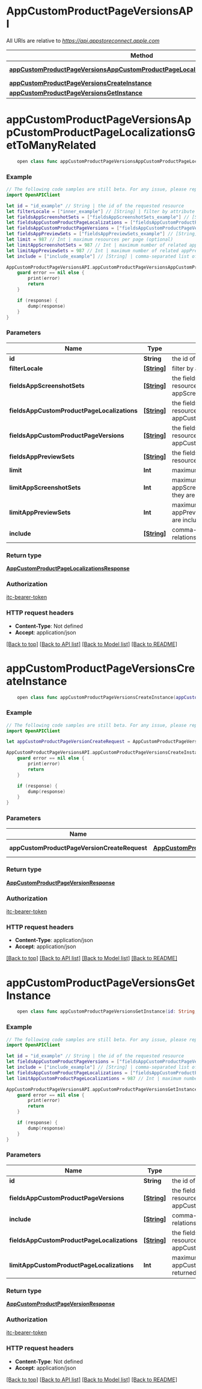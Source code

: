 # AppCustomProductPageVersionsAPI

All URIs are relative to *https://api.appstoreconnect.apple.com*

Method | HTTP request | Description
------------- | ------------- | -------------
[**appCustomProductPageVersionsAppCustomProductPageLocalizationsGetToManyRelated**](AppCustomProductPageVersionsAPI.md#appcustomproductpageversionsappcustomproductpagelocalizationsgettomanyrelated) | **GET** /v1/appCustomProductPageVersions/{id}/appCustomProductPageLocalizations | 
[**appCustomProductPageVersionsCreateInstance**](AppCustomProductPageVersionsAPI.md#appcustomproductpageversionscreateinstance) | **POST** /v1/appCustomProductPageVersions | 
[**appCustomProductPageVersionsGetInstance**](AppCustomProductPageVersionsAPI.md#appcustomproductpageversionsgetinstance) | **GET** /v1/appCustomProductPageVersions/{id} | 


# **appCustomProductPageVersionsAppCustomProductPageLocalizationsGetToManyRelated**
```swift
    open class func appCustomProductPageVersionsAppCustomProductPageLocalizationsGetToManyRelated(id: String, filterLocale: [String]? = nil, fieldsAppScreenshotSets: [FieldsAppScreenshotSets_appCustomProductPageVersionsAppCustomProductPageLocalizationsGetToManyRelated]? = nil, fieldsAppCustomProductPageLocalizations: [FieldsAppCustomProductPageLocalizations_appCustomProductPageVersionsAppCustomProductPageLocalizationsGetToManyRelated]? = nil, fieldsAppCustomProductPageVersions: [FieldsAppCustomProductPageVersions_appCustomProductPageVersionsAppCustomProductPageLocalizationsGetToManyRelated]? = nil, fieldsAppPreviewSets: [FieldsAppPreviewSets_appCustomProductPageVersionsAppCustomProductPageLocalizationsGetToManyRelated]? = nil, limit: Int? = nil, limitAppScreenshotSets: Int? = nil, limitAppPreviewSets: Int? = nil, include: [Include_appCustomProductPageVersionsAppCustomProductPageLocalizationsGetToManyRelated]? = nil, completion: @escaping (_ data: AppCustomProductPageLocalizationsResponse?, _ error: Error?) -> Void)
```



### Example
```swift
// The following code samples are still beta. For any issue, please report via http://github.com/OpenAPITools/openapi-generator/issues/new
import OpenAPIClient

let id = "id_example" // String | the id of the requested resource
let filterLocale = ["inner_example"] // [String] | filter by attribute 'locale' (optional)
let fieldsAppScreenshotSets = ["fieldsAppScreenshotSets_example"] // [String] | the fields to include for returned resources of type appScreenshotSets (optional)
let fieldsAppCustomProductPageLocalizations = ["fieldsAppCustomProductPageLocalizations_example"] // [String] | the fields to include for returned resources of type appCustomProductPageLocalizations (optional)
let fieldsAppCustomProductPageVersions = ["fieldsAppCustomProductPageVersions_example"] // [String] | the fields to include for returned resources of type appCustomProductPageVersions (optional)
let fieldsAppPreviewSets = ["fieldsAppPreviewSets_example"] // [String] | the fields to include for returned resources of type appPreviewSets (optional)
let limit = 987 // Int | maximum resources per page (optional)
let limitAppScreenshotSets = 987 // Int | maximum number of related appScreenshotSets returned (when they are included) (optional)
let limitAppPreviewSets = 987 // Int | maximum number of related appPreviewSets returned (when they are included) (optional)
let include = ["include_example"] // [String] | comma-separated list of relationships to include (optional)

AppCustomProductPageVersionsAPI.appCustomProductPageVersionsAppCustomProductPageLocalizationsGetToManyRelated(id: id, filterLocale: filterLocale, fieldsAppScreenshotSets: fieldsAppScreenshotSets, fieldsAppCustomProductPageLocalizations: fieldsAppCustomProductPageLocalizations, fieldsAppCustomProductPageVersions: fieldsAppCustomProductPageVersions, fieldsAppPreviewSets: fieldsAppPreviewSets, limit: limit, limitAppScreenshotSets: limitAppScreenshotSets, limitAppPreviewSets: limitAppPreviewSets, include: include) { (response, error) in
    guard error == nil else {
        print(error)
        return
    }

    if (response) {
        dump(response)
    }
}
```

### Parameters

Name | Type | Description  | Notes
------------- | ------------- | ------------- | -------------
 **id** | **String** | the id of the requested resource | 
 **filterLocale** | [**[String]**](String.md) | filter by attribute &#39;locale&#39; | [optional] 
 **fieldsAppScreenshotSets** | [**[String]**](String.md) | the fields to include for returned resources of type appScreenshotSets | [optional] 
 **fieldsAppCustomProductPageLocalizations** | [**[String]**](String.md) | the fields to include for returned resources of type appCustomProductPageLocalizations | [optional] 
 **fieldsAppCustomProductPageVersions** | [**[String]**](String.md) | the fields to include for returned resources of type appCustomProductPageVersions | [optional] 
 **fieldsAppPreviewSets** | [**[String]**](String.md) | the fields to include for returned resources of type appPreviewSets | [optional] 
 **limit** | **Int** | maximum resources per page | [optional] 
 **limitAppScreenshotSets** | **Int** | maximum number of related appScreenshotSets returned (when they are included) | [optional] 
 **limitAppPreviewSets** | **Int** | maximum number of related appPreviewSets returned (when they are included) | [optional] 
 **include** | [**[String]**](String.md) | comma-separated list of relationships to include | [optional] 

### Return type

[**AppCustomProductPageLocalizationsResponse**](AppCustomProductPageLocalizationsResponse.md)

### Authorization

[itc-bearer-token](../README.md#itc-bearer-token)

### HTTP request headers

 - **Content-Type**: Not defined
 - **Accept**: application/json

[[Back to top]](#) [[Back to API list]](../README.md#documentation-for-api-endpoints) [[Back to Model list]](../README.md#documentation-for-models) [[Back to README]](../README.md)

# **appCustomProductPageVersionsCreateInstance**
```swift
    open class func appCustomProductPageVersionsCreateInstance(appCustomProductPageVersionCreateRequest: AppCustomProductPageVersionCreateRequest, completion: @escaping (_ data: AppCustomProductPageVersionResponse?, _ error: Error?) -> Void)
```



### Example
```swift
// The following code samples are still beta. For any issue, please report via http://github.com/OpenAPITools/openapi-generator/issues/new
import OpenAPIClient

let appCustomProductPageVersionCreateRequest = AppCustomProductPageVersionCreateRequest(data: AppCustomProductPageVersionCreateRequest_data(type: "type_example", relationships: AppCustomProductPageVersionCreateRequest_data_relationships(appCustomProductPage: AppCustomProductPageVersionCreateRequest_data_relationships_appCustomProductPage(data: AppCustomProductPageVersion_relationships_appCustomProductPage_data(type: "type_example", id: "id_example")), appCustomProductPageLocalizations: AppCustomProductPageVersionInlineCreate_relationships_appCustomProductPageLocalizations(data: [AppCustomProductPageVersion_relationships_appCustomProductPageLocalizations_data_inner(type: "type_example", id: "id_example")])))) // AppCustomProductPageVersionCreateRequest | AppCustomProductPageVersion representation

AppCustomProductPageVersionsAPI.appCustomProductPageVersionsCreateInstance(appCustomProductPageVersionCreateRequest: appCustomProductPageVersionCreateRequest) { (response, error) in
    guard error == nil else {
        print(error)
        return
    }

    if (response) {
        dump(response)
    }
}
```

### Parameters

Name | Type | Description  | Notes
------------- | ------------- | ------------- | -------------
 **appCustomProductPageVersionCreateRequest** | [**AppCustomProductPageVersionCreateRequest**](AppCustomProductPageVersionCreateRequest.md) | AppCustomProductPageVersion representation | 

### Return type

[**AppCustomProductPageVersionResponse**](AppCustomProductPageVersionResponse.md)

### Authorization

[itc-bearer-token](../README.md#itc-bearer-token)

### HTTP request headers

 - **Content-Type**: application/json
 - **Accept**: application/json

[[Back to top]](#) [[Back to API list]](../README.md#documentation-for-api-endpoints) [[Back to Model list]](../README.md#documentation-for-models) [[Back to README]](../README.md)

# **appCustomProductPageVersionsGetInstance**
```swift
    open class func appCustomProductPageVersionsGetInstance(id: String, fieldsAppCustomProductPageVersions: [FieldsAppCustomProductPageVersions_appCustomProductPageVersionsGetInstance]? = nil, include: [Include_appCustomProductPageVersionsGetInstance]? = nil, fieldsAppCustomProductPageLocalizations: [FieldsAppCustomProductPageLocalizations_appCustomProductPageVersionsGetInstance]? = nil, limitAppCustomProductPageLocalizations: Int? = nil, completion: @escaping (_ data: AppCustomProductPageVersionResponse?, _ error: Error?) -> Void)
```



### Example
```swift
// The following code samples are still beta. For any issue, please report via http://github.com/OpenAPITools/openapi-generator/issues/new
import OpenAPIClient

let id = "id_example" // String | the id of the requested resource
let fieldsAppCustomProductPageVersions = ["fieldsAppCustomProductPageVersions_example"] // [String] | the fields to include for returned resources of type appCustomProductPageVersions (optional)
let include = ["include_example"] // [String] | comma-separated list of relationships to include (optional)
let fieldsAppCustomProductPageLocalizations = ["fieldsAppCustomProductPageLocalizations_example"] // [String] | the fields to include for returned resources of type appCustomProductPageLocalizations (optional)
let limitAppCustomProductPageLocalizations = 987 // Int | maximum number of related appCustomProductPageLocalizations returned (when they are included) (optional)

AppCustomProductPageVersionsAPI.appCustomProductPageVersionsGetInstance(id: id, fieldsAppCustomProductPageVersions: fieldsAppCustomProductPageVersions, include: include, fieldsAppCustomProductPageLocalizations: fieldsAppCustomProductPageLocalizations, limitAppCustomProductPageLocalizations: limitAppCustomProductPageLocalizations) { (response, error) in
    guard error == nil else {
        print(error)
        return
    }

    if (response) {
        dump(response)
    }
}
```

### Parameters

Name | Type | Description  | Notes
------------- | ------------- | ------------- | -------------
 **id** | **String** | the id of the requested resource | 
 **fieldsAppCustomProductPageVersions** | [**[String]**](String.md) | the fields to include for returned resources of type appCustomProductPageVersions | [optional] 
 **include** | [**[String]**](String.md) | comma-separated list of relationships to include | [optional] 
 **fieldsAppCustomProductPageLocalizations** | [**[String]**](String.md) | the fields to include for returned resources of type appCustomProductPageLocalizations | [optional] 
 **limitAppCustomProductPageLocalizations** | **Int** | maximum number of related appCustomProductPageLocalizations returned (when they are included) | [optional] 

### Return type

[**AppCustomProductPageVersionResponse**](AppCustomProductPageVersionResponse.md)

### Authorization

[itc-bearer-token](../README.md#itc-bearer-token)

### HTTP request headers

 - **Content-Type**: Not defined
 - **Accept**: application/json

[[Back to top]](#) [[Back to API list]](../README.md#documentation-for-api-endpoints) [[Back to Model list]](../README.md#documentation-for-models) [[Back to README]](../README.md)

